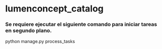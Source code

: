 # lumenconcept_catalog

### Se requiere ejecutar el siguiente comando para iniciar tareas en segundo plano.
python manage.py process_tasks
